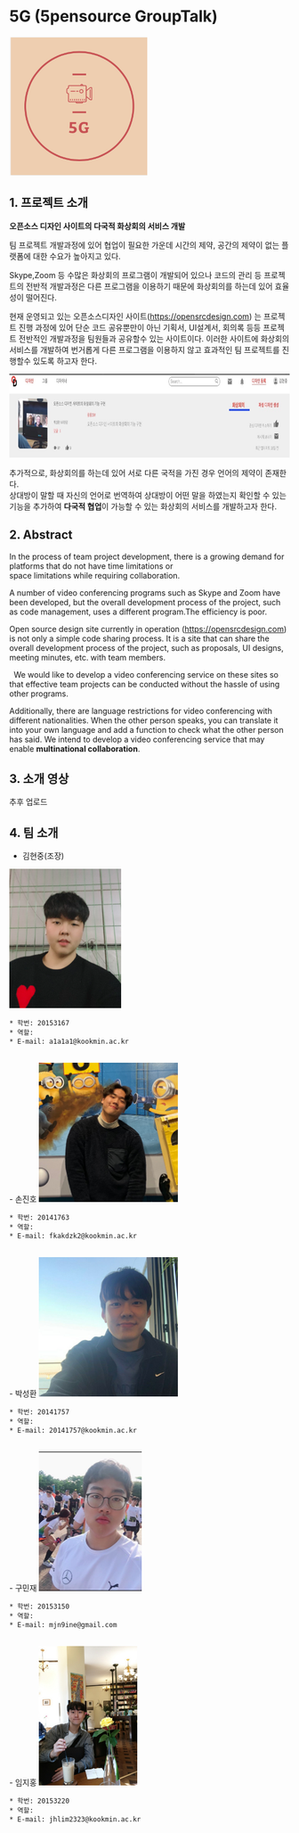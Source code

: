 # 5G (5pensource GroupTalk)
  <img height="250" src="./Image/5G.jpg">

## 1. 프로젝트 소개 
**오픈소스 디자인 사이트의 다국적 화상회의 서비스 개발**


  팀 프로젝트 개발과정에 있어 협업이 필요한 가운데 시간의 제약, 공간의 제약이 없는 플랫폼에 대한 수요가 높아지고 있다.
  
  
  Skype,Zoom 등 수많은 화상회의 프로그램이 개발되어 있으나 코드의 관리 등 프로젝트의 전반적 개발과정은 다른 프로그램을 이용하기 때문에 화상회의를 하는데 있어
  효율성이 떨어진다.
  
  
  현재 운영되고 있는 오픈소스디자인 사이트(https://opensrcdesign.com)
  는 프로젝트 진행 과정에 있어 단순 코드 공유뿐만이 아닌
  기획서, UI설계서, 회의록 등등 프로젝트 전반적인 개발과정을 팀원들과 공유할수 있는 사이트이다.
  이러한 사이트에 화상회의 서비스를 개발하여 번거롭게 다른 프로그램을 이용하지 않고 효과적인 팀 프로젝트를 진행할수 있도록 하고자 한다.
  
  <img height="150" src="./Image/opensrc.jpg">
  
  추가적으로, 화상회의를 하는데 있어 서로 다른 국적을 가진 경우 언어의 제약이 존재한다.<br>
  상대방이 말할 때 자신의 언어로 번역하여 상대방이 어떤 말을 하였는지 확인할 수 있는 기능을 추가하여
  **다국적 협업**이 가능할 수 있는 화상회의 서비스를 개발하고자 한다.


## 2. Abstract
  In the process of team project development, there is a growing demand for platforms that do not have time limitations or         
  space limitations while requiring collaboration.
  
  A number of video conferencing programs such as Skype and Zoom have been developed, but the overall development process of the project, such as code management, uses a different program.The efficiency is poor.
  
  
   Open source design site currently in operation (https://opensrcdesign.com) is not only a simple code sharing process. It is a site that can share the overall development process of the project, such as proposals, UI designs, meeting minutes, etc. with team members.
   
   
  We would like to develop a video conferencing service on these sites so that effective team projects can be conducted without the hassle of using other programs.   
   
   Additionally, there are language restrictions for video conferencing with different nationalities. When the other person speaks, you can translate it into your own language and add a function to check what the other person has said. We intend to develop a video conferencing service that may enable **multinational collaboration**.
   
   




## 3. 소개 영상
  추후 업로드 


## 4. 팀 소개


- 김현중(조장)
 
<img src="./Image/hyunjoong.jpg" height="250">
 
 ```
 * 학번: 20153167
 * 역할: 
 * E-mail: a1a1a1@kookmin.ac.kr
 ```
 <br>
- 손진호 
 
<img src="./Image/jinho.jpg" height="250">
 
  ```
 * 학번: 20141763 
 * 역할: 
 * E-mail: fkakdzk2@kookmin.ac.kr 
 ```
<br> 
- 박성환 
 
<img src="./Image/sunghwan.jpg" height="250">
 
  ```
 * 학번: 20141757
 * 역할: 
 * E-mail: 20141757@kookmin.ac.kr
 ```
 <br> 
- 구민재  
 
<img src="./Image/minjae.jpg" height="250">
 
  ```
 * 학번: 20153150
 * 역할: 
 * E-mail: mjn9ine@gmail.com
 ```
 <br>
 - 임지홍  
 
<img src="./Image/jihong.jpg" height="250">
 
  ```
 * 학번: 20153220 
 * 역할: 
 * E-mail: jhlim2323@kookmin.ac.kr 
 ```
 
 


